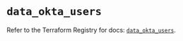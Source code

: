 # `data_okta_users`

Refer to the Terraform Registry for docs: [`data_okta_users`](https://registry.terraform.io/providers/okta/okta/4.7.0/docs/data-sources/users).
